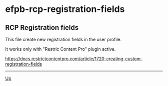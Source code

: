 # efpb-rcp-registration-fields

## RCP Registration fields

This file create new registration fields in the user profile.

It works only with "Restric Content Pro" plugin active.

https://docs.restrictcontentpro.com/article/1720-creating-custom-registration-fields

---
[Up](/README.md)

